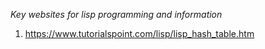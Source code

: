 _Key websites for lisp programming and information_
1. https://www.tutorialspoint.com/lisp/lisp_hash_table.htm
